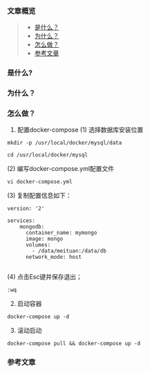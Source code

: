 ### **文章概览**
> - [是什么？](#是什么？) 
> - [为什么？](#为什么？)  
> - [怎么做？](#怎么做？)  
> - [参考文章](#参考文章)

### **是什么?**

   
### **为什么？**  


### **怎么做？**
1. 配置docker-compose
(1) 选择数据库安装位置
```
mkdir -p /usr/local/docker/mysql/data                

cd /usr/local/docker/mysql                    
```
(2) 编写docker-compose.yml配置文件
```
vi docker-compose.yml                                                    

```
(3) 复制配置信息如下：
```
version: '2'

services:
    mongodb:
      container_name: mymongo
      image: mongo
      volumes:
        - /data/meituan:/data/db
      network_mode: host
                                                      
```
(4) 点击Esc键并保存退出；
```
:wq                                                                 
```

2. 启动容器
```
docker-compose up -d
```

3. 滚动启动
```
docker-compose pull && docker-compose up -d
```


### 参考文章   




